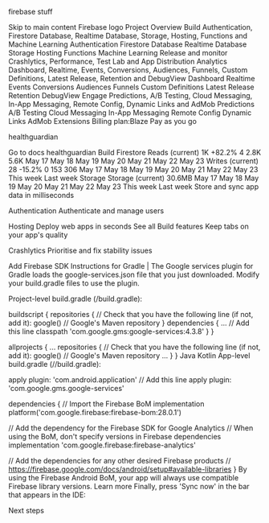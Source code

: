 


firebase stuff

Skip to main content
Firebase logo
Project Overview
Build
Authentication, Firestore Database, Realtime Database, Storage, Hosting, Functions and Machine Learning
Authentication
Firestore Database
Realtime Database
Storage
Hosting
Functions
Machine Learning
Release and monitor
Crashlytics, Performance, Test Lab and App Distribution
Analytics
Dashboard, Realtime, Events, Conversions, Audiences, Funnels, Custom Definitions, Latest Release, Retention and DebugView
Dashboard
Realtime
Events
Conversions
Audiences
Funnels
Custom Definitions
Latest Release
Retention
DebugView
Engage
Predictions, A/B Testing, Cloud Messaging, In-App Messaging, Remote Config, Dynamic Links and AdMob
Predictions
A/B Testing
Cloud Messaging
In-App Messaging
Remote Config
Dynamic Links
AdMob
Extensions
Billing plan:Blaze
Pay as you go

healthguardian

Go to docs
healthguardian
Build
Firestore
Reads
(current)
1K
+82.2%
4
2.8K
5.6K
May 17
May 18
May 19
May 20
May 21
May 22
May 23
Writes
(current)
28
-15.2%
0
153
306
May 17
May 18
May 19
May 20
May 21
May 22
May 23
This week
Last week
Storage
Storage
(current)
30.6MB
May 17
May 18
May 19
May 20
May 21
May 22
May 23
This week
Last week
Store and sync app data in milliseconds

Authentication
Authenticate and manage users

Hosting
Deploy web apps in seconds
See all Build features
Keep tabs on your app's quality

Crashlytics
Prioritise and fix stability issues



Add Firebase SDK
Instructions for Gradle
|
The Google services plugin for Gradle loads the google-services.json file that you just downloaded. Modify your build.gradle files to use the plugin.

Project-level build.gradle (<project>/build.gradle):



buildscript {
  repositories {
    // Check that you have the following line (if not, add it):
    google()  // Google's Maven repository
  }
  dependencies {
    ...
    // Add this line
    classpath 'com.google.gms:google-services:4.3.8'
  }
}

allprojects {
  ...
  repositories {
    // Check that you have the following line (if not, add it):
    google()  // Google's Maven repository
    ...
  }
}
Java
Kotlin
App-level build.gradle (<project>/<app-module>/build.gradle):




apply plugin: 'com.android.application'
// Add this line
apply plugin: 'com.google.gms.google-services'

dependencies {
  // Import the Firebase BoM
  implementation platform('com.google.firebase:firebase-bom:28.0.1')

  // Add the dependency for the Firebase SDK for Google Analytics
  // When using the BoM, don't specify versions in Firebase dependencies
  implementation 'com.google.firebase:firebase-analytics'

  // Add the dependencies for any other desired Firebase products
  // https://firebase.google.com/docs/android/setup#available-libraries
}
By using the Firebase Android BoM, your app will always use compatible Firebase library versions. Learn more
Finally, press 'Sync now' in the bar that appears in the IDE:

Next steps






